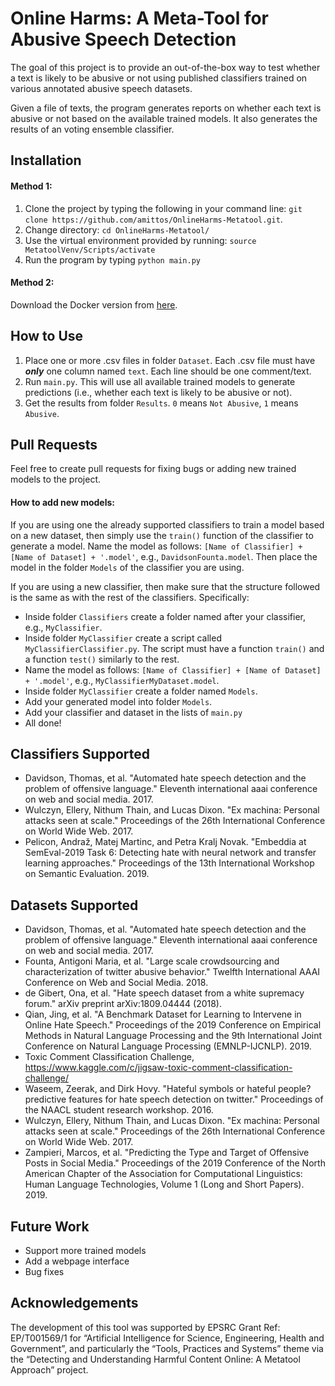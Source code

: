 # Online Harms: A Meta-Tool for Abusive Speech Detection

The goal of this project is to provide an out-of-the-box way to test whether a text is likely to be abusive or not using published classifiers trained on various annotated abusive speech datasets. 

Given a file of texts, the program generates reports on whether each text is abusive or not based on the available trained models. It also generates the results of an voting ensemble classifier. 

## Installation 

#### Method 1:

1. Clone the project by typing the following in your command line: `git clone https://github.com/amittos/OnlineHarms-Metatool.git`. 
2. Change directory: `cd OnlineHarms-Metatool/`
3. Use the virtual environment provided by running: `source MetatoolVenv/Scripts/activate`
4. Run the program by typing `python main.py`

#### Method 2:

Download the Docker version from [here](). 

## How to Use

1. Place one or more .csv files in folder `Dataset`. Each .csv file must have **_only_** one column named `text`. Each line should be one comment/text. 
2. Run `main.py`. This will use all available trained models to generate predictions (i.e., whether each text is likely to be abusive or not). 
3. Get the results from folder `Results`. `0` means `Not Abusive`, `1` means `Abusive`.  

## Pull Requests

Feel free to create pull requests for fixing bugs or adding new trained models to the project. 

#### How to add new models: 

If you are using one the already supported classifiers to train a model based on a new dataset, then simply use the `train()` function of the classifier to generate a model. Name the model as follows: `[Name of Classifier] + [Name of Dataset] + '.model'`, e.g., `DavidsonFounta.model`. Then place the model in the folder `Models` of the classifier you are using.

If you are using a new classifier, then make sure that the structure followed is the same as with the rest of the classifiers. Specifically:
- Inside folder `Classifiers` create a folder named after your classifier, e.g., `MyClassifier`.
- Inside folder `MyClassifier` create a script called `MyClassifierClassifier.py`. The script must have a function `train()` and a function `test()` similarly to the rest. 
- Name the model as follows: `[Name of Classifier] + [Name of Dataset] + '.model'`, e.g., `MyClassifierMyDataset.model`.
- Inside folder `MyClassifier` create a folder named `Models`. 
- Add your generated model into folder `Models`. 
- Add your classifier and dataset in the lists of `main.py`
- All done! 

## Classifiers Supported

- Davidson, Thomas, et al. "Automated hate speech detection and the problem of offensive language." Eleventh international aaai conference on web and social media. 2017.
- Wulczyn, Ellery, Nithum Thain, and Lucas Dixon. "Ex machina: Personal attacks seen at scale." Proceedings of the 26th International Conference on World Wide Web. 2017.
- Pelicon, Andraž, Matej Martinc, and Petra Kralj Novak. "Embeddia at SemEval-2019 Task 6: Detecting hate with neural network and transfer learning approaches." Proceedings of the 13th International Workshop on Semantic Evaluation. 2019.

## Datasets Supported

- Davidson, Thomas, et al. "Automated hate speech detection and the problem of offensive language." Eleventh international aaai conference on web and social media. 2017.
- Founta, Antigoni Maria, et al. "Large scale crowdsourcing and characterization of twitter abusive behavior." Twelfth International AAAI Conference on Web and Social Media. 2018.
- de Gibert, Ona, et al. "Hate speech dataset from a white supremacy forum." arXiv preprint arXiv:1809.04444 (2018).
- Qian, Jing, et al. "A Benchmark Dataset for Learning to Intervene in Online Hate Speech." Proceedings of the 2019 Conference on Empirical Methods in Natural Language Processing and the 9th International Joint Conference on Natural Language Processing (EMNLP-IJCNLP). 2019.
- Toxic Comment Classification Challenge, https://www.kaggle.com/c/jigsaw-toxic-comment-classification-challenge/
- Waseem, Zeerak, and Dirk Hovy. "Hateful symbols or hateful people? predictive features for hate speech detection on twitter." Proceedings of the NAACL student research workshop. 2016.
- Wulczyn, Ellery, Nithum Thain, and Lucas Dixon. "Ex machina: Personal attacks seen at scale." Proceedings of the 26th International Conference on World Wide Web. 2017.
- Zampieri, Marcos, et al. "Predicting the Type and Target of Offensive Posts in Social Media." Proceedings of the 2019 Conference of the North American Chapter of the Association for Computational Linguistics: Human Language Technologies, Volume 1 (Long and Short Papers). 2019.

## Future Work
- Support more trained models
- Add a webpage interface 
- Bug fixes

## Acknowledgements

The development of this tool was supported by EPSRC Grant Ref: EP/T001569/1 for “Artificial Intelligence for Science, Engineering, Health and Government”, and particularly the “Tools, Practices and Systems” theme via the “Detecting and Understanding Harmful Content Online: A Metatool Approach” project.